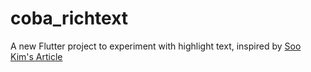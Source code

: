# coba_richtext

A new Flutter project to experiment with highlight text, inspired by [Soo Kim's Article](https://mookypoo.medium.com/flutter-highlight-searched-text-2a14dcc800b8)


